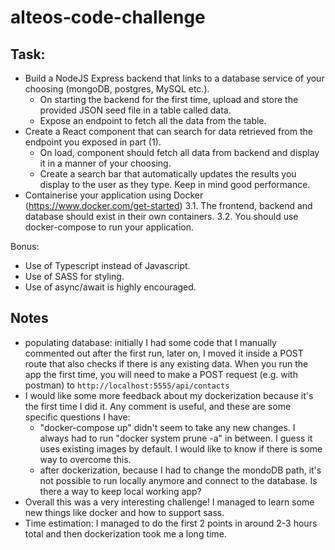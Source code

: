 # alteos-code-challenge

## Task:
* Build a NodeJS Express backend that links to a database service of your choosing (mongoDB, postgres, MySQL etc.).
  * On starting the backend for the first time, upload and store the provided JSON seed file in a table called data.
  * Expose an endpoint to fetch all the data from the table.
* Create a React component that can search for data retrieved from the endpoint you exposed in part (1).
  * On load, component should fetch all data from backend and display it in a manner of your choosing.
  * Create a search bar that automatically updates the results you display to the user as they type. Keep in mind good performance.
* Containerise your application using Docker (https://www.docker.com/get-started) 3.1. The frontend, backend and database should exist in their own containers. 3.2. You should use docker-compose to run your application.

Bonus:
* Use of Typescript instead of Javascript.
* Use of SASS for styling.
* Use of async/await is highly encouraged.

## Notes

* populating database: initially I had some code that I manually commented out after the first run, later on, I moved it inside a POST route that also checks if there is any existing data. When you run the app the first time, you will need to make a POST request (e.g. with postman) to `http://localhost:5555/api/contacts`
* I would like some more feedback about my dockerization because it's the first time I did it. Any comment is useful, and these are some specific questions I have:
  * "docker-compose up" didn't seem to take any new changes. I always had to run "docker system prune -a" in between. I guess it uses existing images by default. I would like to know if there is some way to overcome this.
  * after dockerization, because I had to change the mondoDB path, it's not possible to run locally anymore and connect to the database. Is there a way to keep local working app?
* Overall this was a very interesting challenge! I managed to learn some new things like docker and how to support sass. 
* Time estimation: I managed to do the first 2 points in around 2-3 hours total and then dockerization took me a long time.
